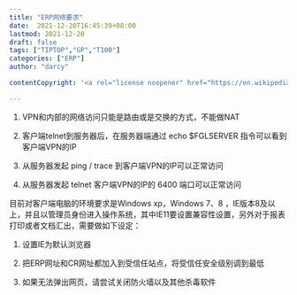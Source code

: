 ```yaml
---
title: "ERP网络要求"
date:  2021-12-20T16:45:39+08:00
lastmod: 2021-12-20
draft: false
tags: ["TIPTOP","GP","T100"]
categories: ["ERP"]
author: "darcy"

contentCopyright: '<a rel="license noopener" href="https://en.wikipedia.org/wiki/Wikipedia:Text_of_Creative_Commons_Attribution-ShareAlike_3.0_Unported_License" target="_blank">Creative Commons Attribution-ShareAlike License</a>'

---
```


1. VPN和内部的网络访问只能是路由或是交换的方式，不能做NAT
2. 客户端telnet到服务器后，在服务器端通过 echo $FGLSERVER 指令可以看到客户端VPN的IP

3. 从服务器发起 ping / trace 到客户端VPN的IP可以正常访问

4. 从服务器发起 telnet 客户端VPN的IP的 6400 端口可以正常访问

目前对客户端电脑的环境要求是Windows xp，Windows 7、8 ，IE版本8及以上，并且以管理员身份进入操作系统，其中IE11要设置兼容性设置，另外对于报表打印或者文档汇出，需要做如下设定：

1. 设置IE为默认浏览器   

2. 把ERP网址和CR网址都加入到受信任站点，将受信任安全级别调到最低 

3. 如果无法弹出网页，请尝试关闭防火墙以及其他杀毒软件

